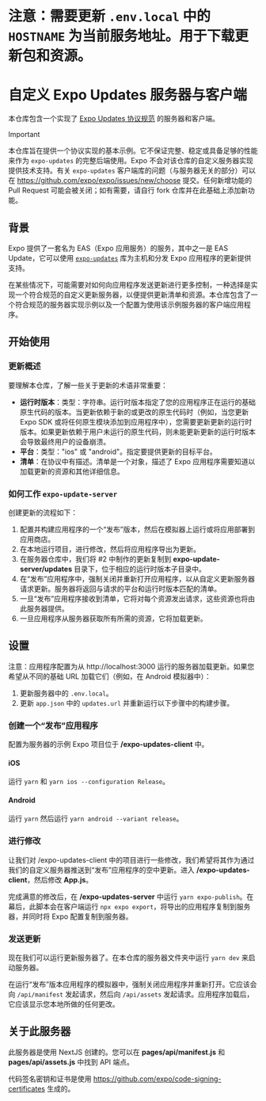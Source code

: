 # 注意：需要更新 `.env.local` 中的 `HOSTNAME` 为当前服务地址。用于下载更新包和资源。

# 自定义 Expo Updates 服务器与客户端

本仓库包含一个实现了 [Expo Updates 协议规范](https://docs.expo.dev/technical-specs/expo-updates-0) 的服务器和客户端。

> [!IMPORTANT]  
> 本仓库旨在提供一个协议实现的基本示例。它不保证完整、稳定或具备足够的性能来作为 `expo-updates` 的完整后端使用。Expo 不会对该仓库的自定义服务器实现提供技术支持。有关 `expo-updates` 客户端库的问题（与服务器无关的部分）可以在 https://github.com/expo/expo/issues/new/choose 提交。任何新增功能的 Pull Request 可能会被关闭；如有需要，请自行 fork 仓库并在此基础上添加新功能。

## 背景

Expo 提供了一套名为 EAS（Expo 应用服务）的服务，其中之一是 EAS Update，它可以使用 [`expo-updates`](https://github.com/expo/expo/tree/main/packages/expo-updates) 库为主机和分发 Expo 应用程序的更新提供支持。

在某些情况下，可能需要对如何向应用程序发送更新进行更多控制，一种选择是实现一个符合规范的自定义更新服务器，以便提供更新清单和资源。本仓库包含了一个符合规范的服务器实现示例以及一个配置为使用该示例服务器的客户端应用程序。

## 开始使用

### 更新概述

要理解本仓库，了解一些关于更新的术语非常重要：

- **运行时版本**：类型：字符串。运行时版本指定了您的应用程序正在运行的基础原生代码的版本。当更新依赖于新的或更改的原生代码时（例如，当您更新 Expo SDK 或将任何原生模块添加到应用程序中），您需要更新更新的运行时版本。如果更新依赖于用户未运行的原生代码，则未能更新更新的运行时版本会导致最终用户的设备崩溃。
- **平台**：类型："ios" 或 "android"。指定要提供更新的目标平台。
- **清单**：在协议中有描述。清单是一个对象，描述了 Expo 应用程序需要知道以加载更新的资源和其他详细信息。

### 如何工作 `expo-update-server`

创建更新的流程如下：

1. 配置并构建应用程序的一个“发布”版本，然后在模拟器上运行或将应用部署到应用商店。
2. 在本地运行项目，进行修改，然后将应用程序导出为更新。
3. 在服务器仓库中，我们将 #2 中制作的更新复制到 **expo-update-server/updates** 目录下，位于相应的运行时版本子目录中。
4. 在“发布”应用程序中，强制关闭并重新打开应用程序，以从自定义更新服务器请求更新。服务器将返回与请求的平台和运行时版本匹配的清单。
5. 一旦“发布”应用程序接收到清单，它将对每个资源发出请求，这些资源也将由此服务器提供。
6. 一旦应用程序从服务器获取所有所需的资源，它将加载更新。

## 设置

注意：应用程序配置为从 http://localhost:3000 运行的服务器加载更新。如果您希望从不同的基础 URL 加载它们（例如，在 Android 模拟器中）：

1. 更新服务器中的 `.env.local`。
2. 更新 `app.json` 中的 `updates.url` 并重新运行以下步骤中的构建步骤。

### 创建一个“发布”应用程序

配置为服务器的示例 Expo 项目位于 **/expo-updates-client** 中。

#### iOS

运行 `yarn` 和 `yarn ios --configuration Release`。

#### Android

运行 `yarn` 然后运行 `yarn android --variant release`。

### 进行修改

让我们对 /expo-updates-client 中的项目进行一些修改，我们希望将其作为通过我们的自定义服务器推送到“发布”应用程序的空中更新。进入 **/expo-updates-client**，然后修改 **App.js**。

完成满意的修改后，在 **/expo-updates-server** 中运行 `yarn expo-publish`。在幕后，此脚本会在客户端运行 `npx expo export`，将导出的应用程序复制到服务器，并同时将 Expo 配置复制到服务器。

### 发送更新

现在我们可以运行更新服务器了。在本仓库的服务器文件夹中运行 `yarn dev` 来启动服务器。

在运行“发布”版本应用程序的模拟器中，强制关闭应用程序并重新打开。它应该会向 `/api/manifest` 发起请求，然后向 `/api/assets` 发起请求。应用程序加载后，它应该显示您本地所做的任何更改。

## 关于此服务器

此服务器是使用 NextJS 创建的。您可以在 **pages/api/manifest.js** 和 **pages/api/assets.js** 中找到 API 端点。

代码签名密钥和证书是使用 https://github.com/expo/code-signing-certificates 生成的。